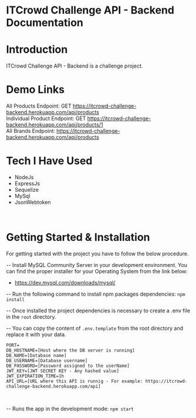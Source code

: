 # ITCrowd Challenge API - Backend Documentation

# Introduction

ITCrowd Challenge API - Backend is a challenge project.

# Demo Links

All Products Endpoint: GET https://itcrowd-challenge-backend.herokuapp.com/api/products
<br>
Individual Product Endpoint: GET https://itcrowd-challenge-backend.herokuapp.com/api/products/1
<br>
All Brands Endpoint: https://itcrowd-challenge-backend.herokuapp.com/api/products

# Tech I Have Used

- NodeJs
- ExpressJs
- Sequelize
- MySql
- JsonWebtoken

<br>

# Getting Started & Installation

For getting started with the project you have to follow the below procedure.

-- Install MySQL Community Server in your development environment. You can find the proper installer for your Operating System from the link below:

- https://dev.mysql.com/downloads/mysql/

-- Run the following command to install npm packages dependencies:
`npm install`

-- Once installed the project dependencies is necessary to create a .env file in the `root` directory.

-- You can copy the content of `.env.template` from the root directory and replace it with your data.
<br>

```
PORT=
DB_HOSTNAME=[Host where the DB server is running]
DB_NAME=[Database name]
DB_USERNAME=[Database username]
DB_PASSWORD=[Password assigned to the userName]
JWT_KEY=[JWT SECRET KEY - Any hashed value]
JWT_EXPIRATION_TIME=1h
API_URL=[URL where this API is runnig - For example: https://itcrowd-challenge-backend.herokuapp.com/api]
```

<br>

-- Runs the app in the development mode: `npm start`
